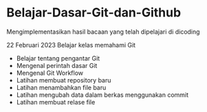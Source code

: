 # Belajar-Dasar-Git-dan-Github
Mengimplementasikan hasil bacaan yang telah dipelajari di dicoding

22 Februari 2023
Belajar kelas memahami Git
  * Belajar tentang pengantar Git
  * Mengenal perintah dasar Git
  * Mengenal Git Workflow
  * Latihan membuat repository baru
  * Latihan menambahkan file baru
  * Latihan mengubah data dalam berkas menggunakan commit
  * Latihan membuat relase file
